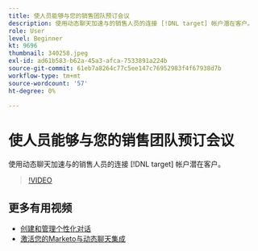```yaml
---
title: 使人员能够与您的销售团队预订会议
description: 使用动态聊天加速与的销售人员的连接 [!DNL target] 帐户潜在客户。
role: User
level: Beginner
kt: 9696
thumbnail: 340258.jpeg
exl-id: ad61b583-b62a-45a3-afca-7533891a224b
source-git-commit: 61eb7a8264c77c5ee147c76952983f4f67938d7b
workflow-type: tm+mt
source-wordcount: '57'
ht-degree: 0%

---
```


# 使人员能够与您的销售团队预订会议

使用动态聊天加速与的销售人员的连接 [!DNL target] 帐户潜在客户。

>[!VIDEO](https://video.tv.adobe.com/v/340258/?quality=12&learn=on)

## 更多有用视频

* [创建和管理个性化对话](dialogue-management.md)
* [激活您的Marketo与动态聊天集成](marketo-integration.md)
